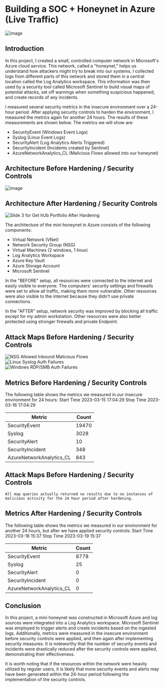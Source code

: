 # Building a SOC + Honeynet in Azure (Live Traffic)
![image](https://github.com/user-attachments/assets/d4c3abc2-e269-45da-a1c8-b410180cd6b1)


## Introduction

In this project, I created a small, controlled computer network in Microsoft's Azure cloud service. This network, called a "honeynet," helps us understand how attackers might try to break into our systems.
I collected logs from different parts of this network and stored them in a central location called the Log Analytics workspace. This information was then used by a security tool called Microsoft Sentinel to build visual maps of potential attacks, set off warnings when something suspicious happened, and create records of any incidents.

I measured several security metrics in the insecure environment over a 24-hour period. After applying security controls to harden the environment, I measured the metrics again for another 24 hours. The results of these measurements are shown below. 
The metrics we will show are:

- SecurityEvent (Windows Event Logs)
- Syslog (Linux Event Logs)
- SecurityAlert (Log Analytics Alerts Triggered)
- SecurityIncident (Incidents created by Sentinel)
- AzureNetworkAnalytics_CL (Malicious Flows allowed into our honeynet)

## Architecture Before Hardening / Security Controls
![image](https://github.com/user-attachments/assets/6b5aa61d-1597-4924-aa1a-0c51610d9884)


## Architecture After Hardening / Security Controls
![Slide 3 for Get hUb Portfolio  After Hardenng](https://github.com/user-attachments/assets/7a0fde40-9e6a-4d0c-8ea8-68f7102ef5fd)


The architecture of the mini honeynet in Azure consists of the following components:

- Virtual Network (VNet)
- Network Security Group (NSG)
- Virtual Machines (2 windows, 1 linux)
- Log Analytics Workspace
- Azure Key Vault
- Azure Storage Account
- Microsoft Sentinel

In the "BEFORE" setup, all resources were connected to the internet and easily visible to everyone. The computers' security settings and firewalls were set to allow all traffic, making them more vulnerable. Other resources were also visible to the internet because they didn't use private connections.

In the "AFTER" setup, network security was improved by blocking all traffic except for my admin workstation. Other resources were also better protected using stronger firewalls and private Endpoint.

## Attack Maps Before Hardening / Security Controls
![NSG Allowed Inbound Malicious Flows](https://i.imgur.com/1qvswSX.png)<br>
![Linux Syslog Auth Failures](https://i.imgur.com/G1YgZt6.png)<br>
![Windows RDP/SMB Auth Failures](https://i.imgur.com/ESr9Dlv.png)<br>

## Metrics Before Hardening / Security Controls

The following table shows the metrics we measured in our insecure environment for 24 hours:
Start Time 2023-03-15 17:04:29
Stop Time 2023-03-16 17:04:29

| Metric                   | Count
| ------------------------ | -----
| SecurityEvent            | 19470
| Syslog                   | 3028
| SecurityAlert            | 10
| SecurityIncident         | 348
| AzureNetworkAnalytics_CL | 843

## Attack Maps Before Hardening / Security Controls

```All map queries actually returned no results due to no instances of malicious activity for the 24 hour period after hardening.```

## Metrics After Hardening / Security Controls

The following table shows the metrics we measured in our environment for another 24 hours, but after we have applied security controls:
Start Time 2023-03-18 15:37
Stop Time	2023-03-19 15:37

| Metric                   | Count
| ------------------------ | -----
| SecurityEvent            | 8778
| Syslog                   | 25
| SecurityAlert            | 0
| SecurityIncident         | 0
| AzureNetworkAnalytics_CL | 0

## Conclusion

In this project, a mini honeynet was constructed in Microsoft Azure and log sources were integrated into a Log Analytics workspace. Microsoft Sentinel was employed to trigger alerts and create incidents based on the ingested logs. Additionally, metrics were measured in the insecure environment before security controls were applied, and then again after implementing security measures. It is noteworthy that the number of security events and incidents were drastically reduced after the security controls were applied, demonstrating their effectiveness.

It is worth noting that if the resources within the network were heavily utilized by regular users, it is likely that more security events and alerts may have been generated within the 24-hour period following the implementation of the security controls.
